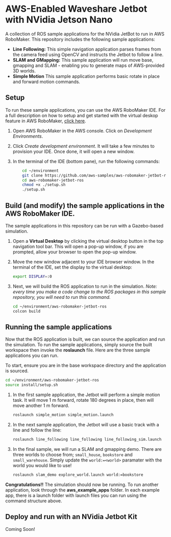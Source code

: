 # AWS-Enabled Waveshare Jetbot with NVidia Jetson Nano

A collection of ROS sample applications for the NVidia JetBot to run in AWS RoboMaker. This repository includes the following sample applications:

- **Line Following:** This simple navigation application parses frames from the camera feed using OpenCV and instructs the Jetbot to follow a line.
- **SLAM and GMapping:** This sample application will run move base, gmapping and SLAM - enabling you to generate maps of AWS-provided 3D worlds.
- **Simple Motion** This sample application performs basic rotate in place and forward motion commands. 

## Setup 

To run these sample applications, you can use the AWS RoboMaker IDE. For a full description on how to setup and get started with the virtual deskop feature in AWS RoboMaker, [click here](https://aws.amazon.com/blogs/robotics/aws-announces-a-new-developer-desktop-feature-within-the-aws-robomaker-ide/).

1. Open AWS RoboMaker in the AWS console. Click on *Development Environments*. 
2. Click *Create development environment*. It will take a few minutes to provision your IDE. Once done, it will open a new window. 
3. In the terminal of the IDE (bottom pane), run the following commands:

    ```bash
        cd ~/environment
        git clone https://github.com/aws-samples/aws-robomaker-jetbot-ros
        cd aws-robomaker-jetbot-ros
        chmod +x ./setup.sh
        ./setup.sh
    ```

## Build (and modify) the sample applications in the AWS RoboMaker IDE.  

The sample applications in this repository can be run with a Gazebo-based simulation.

1. Open a **Virtual Desktop** by clicking the virtual desktop button in the top navigation tool bar. This will open a pop-up window, if you are prompted, allow your browser to open the pop-up window. 
2. Move the new window adjacent to your IDE browser window. In the terminal of the IDE, set the display to the virtual desktop:

    ```bash
    export DISPLAY=:0
    ```

3. Next, we will build the ROS application to run in the simulation. *Note: every time you make a code change to the ROS packages in this sample repository, you will need to run this command.*

    ```bash
    cd ~/environment/aws-robomaker-jetbot-ros
    colcon build
    ```

## Running the sample applications

Now that the ROS application is built, we can source the application and run the simulation. To run the sample applications, simply source the built workspace then invoke the **roslaunch** file. Here are the three sample applications you can run.

To start, ensure you are in the base workspace directory and the application is sourced.

```bash
cd ~/environment/aws-robomaker-jetbot-ros
source install/setup.sh
```

1. In the first sample application, the Jetbot will perform a simple motion task. It will move 1 m forward, rotate 180 degrees in place, then will move another 1 m forward.

    ```bash
    roslaunch simple_motion simple_motion.launch
    ```

2. In the next sample application, the Jetbot will use a basic track with a line and follow the line:

    ```bash
    roslaunch line_following line_following line_following_sim.launch
    ```

2. In the final sample, we will run a SLAM and gmapping demo. There are three worlds to choose from; `small_house`, `bookstore` and `small_warehouse`. Simply update the `world:=<world>` paramater with the world you would like to use!

    ```bash
    roslaunch slam_demo explore_world.launch world:=bookstore
    ```

**Congratulations!!** The simulation should now be running. To run another application, look through the **aws_example_apps** folder. In each example app, there is a launch folder with launch files you can run using the command structure above. 

## Deploy and run with an NVidia Jetbot Kit

Coming Soon! 